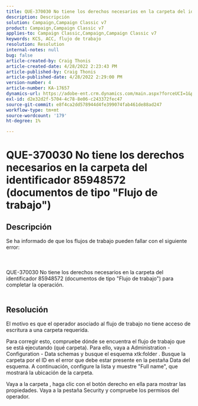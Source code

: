 ```yaml
---
title: QUE-370030 No tiene los derechos necesarios en la carpeta del identificador 85948572 (documentos de tipo "Flujo de trabajo")
description: Descripción
solution: Campaign,Campaign Classic v7
product: Campaign,Campaign Classic v7
applies-to: Campaign Classic,Campaign,Campaign Classic v7
keywords: KCS, ACC, flujo de trabajo
resolution: Resolution
internal-notes: null
bug: false
article-created-by: Craig Thonis
article-created-date: 4/28/2022 2:23:43 PM
article-published-by: Craig Thonis
article-published-date: 4/28/2022 2:29:00 PM
version-number: 4
article-number: KA-17657
dynamics-url: https://adobe-ent.crm.dynamics.com/main.aspx?forceUCI=1&pagetype=entityrecord&etn=knowledgearticle&id=c8a8d6cc-fec6-ec11-a7b6-0022480a10ee
exl-id: d2e32d2f-5704-4c78-8e06-c243372fec47
source-git-commit: e8f4ca2dd578944d4fe399074fab461de88ad247
workflow-type: tm+mt
source-wordcount: '179'
ht-degree: 1%

---
```


# QUE-370030 No tiene los derechos necesarios en la carpeta del identificador 85948572 (documentos de tipo &quot;Flujo de trabajo&quot;)

## Descripción

Se ha informado de que los flujos de trabajo pueden fallar con el siguiente error:<br><br> <br><br>QUE-370030 No tiene los derechos necesarios en la carpeta del identificador 85948572 (documentos de tipo &quot;Flujo de trabajo&quot;) para completar la operación.
<br> 

## Resolución


El motivo es que el operador asociado al flujo de trabajo no tiene acceso de escritura a una carpeta requerida.

Para corregir esto, compruebe dónde se encuentra el flujo de trabajo que se está ejecutando (qué carpeta). Para ello, vaya a Administration - Configuration - Data schemas y busque el esquema xtk:folder . Busque la carpeta por el ID en el error que debe estar presente en la pestaña Data del esquema. A continuación, configure la lista y muestre &quot;Full name&quot;, que mostrará la ubicación de la carpeta.

Vaya a la carpeta , haga clic con el botón derecho en ella para mostrar las propiedades. Vaya a la pestaña Security y compruebe los permisos del operador.
